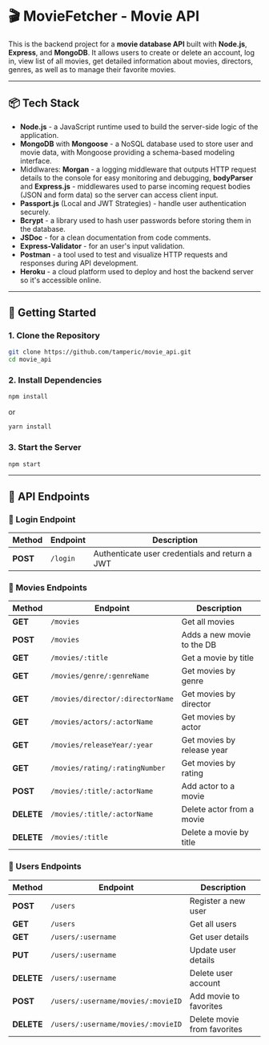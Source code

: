 # 🎬 MovieFetcher - Movie API

This is the backend project for a **movie database API** built with **Node.js**, **Express**, and **MongoDB**. It allows users to create or delete an account, log in, view list of all movies, get detailed information about movies, directors, genres, as well as to manage their favorite movies.

---

## 📦 Tech Stack

- **Node.js** - a JavaScript runtime used to build the server-side logic of the application.
- **MongoDB** with **Mongoose** - a NoSQL database used to store user and movie data, with Mongoose providing a schema-based modeling interface.
- Middlwares: **Morgan** - a logging middleware that outputs HTTP request details to the console for easy monitoring and debugging, **bodyParser** and **Express.js** - middlewares used to parse incoming request bodies (JSON and form data) so the server can access client input.
- **Passport.js** (Local and JWT Strategies) - handle user authentication securely.
- **Bcrypt** - a library used to hash user passwords before storing them in the database.
- **JSDoc** - for a clean documentation from code comments.
- **Express-Validator** - for an user's input validation.
- **Postman** - a tool used to test and visualize HTTP requests and responses during API development.
- **Heroku** - a cloud platform used to deploy and host the backend server so it's accessible online.

---

## 🚀 Getting Started

### 1. Clone the Repository

```bash
git clone https://github.com/tamperic/movie_api.git
cd movie_api
```

### 2. Install Dependencies 

```bash 
npm install
```
or
```bash 
yarn install
```

### 3. Start the Server
```bash 
npm start
```

---

## 📘 API Endpoints

### 🔐 Login Endpoint
| Method        | Endpoint                  | Description                                     |
|---------------|---------------------------|-------------------------------------------------|
| **POST**      | `/login`                  | Authenticate user credentials and return a JWT  |


### 🎥 Movies Endpoints
| Method        | Endpoint                        | Description                   |
|---------------|---------------------------------|-------------------------------|
| **GET**       | `/movies`                       | Get all movies                |
| **POST**      | `/movies`                       | Adds a new movie to the DB    |
| **GET**       | `/movies/:title`                | Get a movie by title          |
| **GET**       | `/movies/genre/:genreName`      | Get movies by genre           |
| **GET**       | `/movies/director/:directorName`| Get movies by director        |
| **GET**       | `/movies/actors/:actorName`     | Get movies by actor           |
| **GET**       | `/movies/releaseYear/:year`     | Get movies by release year    |
| **GET**       | `/movies/rating/:ratingNumber`  | Get movies by rating          |
| **POST**      | `/movies/:title/:actorName`     | Add actor to a movie          |
| **DELETE**    | `/movies/:title/:actorName`     | Delete actor from a movie     |
| **DELETE**    | `/movies/:title`                | Delete a movie by title       |


### 👤 Users Endpoints
| Method        | Endpoint                           | Description                  |
|---------------|------------------------------------|------------------------------|
| **POST**      | `/users`                           | Register a new user          |
| **GET**       | `/users`                           | Get all users                |
| **GET**       | `/users/:username`                 | Get user details             |
| **PUT**       | `/users/:username`                 | Update user details          |
| **DELETE**    | `/users/:username`                 | Delete user account          |
| **POST**      | `/users/:username/movies/:movieID` | Add movie to favorites       |
| **DELETE**    | `/users/:username/movies/:movieID` | Delete movie from favorites  |

